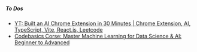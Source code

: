 ##### To Dos
- [YT: Built an AI Chrome Extension in 30 Minutes | Chrome Extension, AI, TypeScript, Vite, React.js, Leetcode](https://www.youtube.com/watch?v=_IM-YT1xfUc)
- [Codebasics Corse: Master Machine Learning for Data Science & AI: Beginner to Advanced](https://codebasics.io/courses/machine-learning-for-data-science-beginners-to-advanced/lecture/2033)
